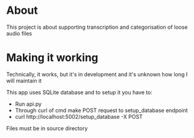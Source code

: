 # About
This project is about supporting transcription and categorisation of loose audio files 

# Making it working
Technically, it works, but it's in development and it's unknown how long I will maintain it

This app uses SQLite database and to setup it you have to:
- Run api.py
- Through curl of cmd make POST request to setup_database endpoint
-   curl http://localhost:5002/setup_database -X POST

Files must be in source directory
